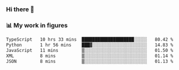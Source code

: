 ### Hi there 👋

### 📊 My work in figures

<!--START_SECTION:waka-->

```txt
TypeScript   10 hrs 33 mins  ████████████████████░░░░░   80.42 %
Python       1 hr 56 mins    ███▓░░░░░░░░░░░░░░░░░░░░░   14.83 %
JavaScript   11 mins         ▒░░░░░░░░░░░░░░░░░░░░░░░░   01.50 %
XML          8 mins          ▒░░░░░░░░░░░░░░░░░░░░░░░░   01.14 %
JSON         8 mins          ▒░░░░░░░░░░░░░░░░░░░░░░░░   01.13 %
```

<!--END_SECTION:waka-->
